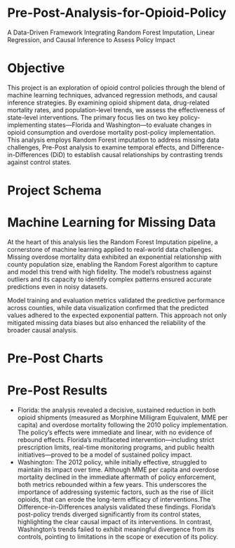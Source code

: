 # Pre-Post-Analysis-for-Opioid-Policy
A Data-Driven Framework Integrating Random Forest Imputation, Linear Regression, and Causal Inference to Assess Policy Impact

# Objective
This project is an exploration of opioid control policies through the blend of machine learning techniques, advanced regression methods, and causal inference strategies. By examining opioid shipment data, drug-related mortality rates, and population-level trends, we assess the effectiveness of state-level interventions. The primary focus lies on two key policy-implementing states—Florida and Washington—to evaluate changes in opioid consumption and overdose mortality post-policy implementation. This analysis employs Random Forest imputation to address missing data challenges, Pre-Post analysis to examine temporal effects, and Difference-in-Differences (DiD) to establish causal relationships by contrasting trends against control states.


# Project Schema

# Machine Learning for Missing Data
At the heart of this analysis lies the Random Forest Imputation pipeline, a cornerstone of machine learning applied to real-world data challenges. Missing overdose mortality data exhibited an exponential relationship with county population size, enabling the Random Forest algorithm to capture and model this trend with high fidelity. The model’s robustness against outliers and its capacity to identify complex patterns ensured accurate predictions even in noisy datasets.

Model training and evaluation metrics validated the predictive performance across counties, while data visualization confirmed that the predicted values adhered to the expected exponential pattern. This approach not only mitigated missing data biases but also enhanced the reliability of the broader causal analysis. 

# Pre-Post Charts 


# Pre-Post Results
- Florida: the analysis revealed a decisive, sustained reduction in both opioid shipments (measured as Morphine Milligram Equivalent, MME per capita) and overdose mortality following the 2010 policy implementation. The policy’s effects were immediate and linear, with no evidence of rebound effects. Florida’s multifaceted intervention—including strict prescription limits, real-time monitoring programs, and public health initiatives—proved to be a model of sustained policy impact.
- Washington: The 2012 policy, while initially effective, struggled to maintain its impact over time. Although MME per capita and overdose mortality declined in the immediate aftermath of policy enforcement, both metrics rebounded within a few years. This underscores the importance of addressing systemic factors, such as the rise of illicit opioids, that can erode the long-term efficacy of interventions.The Difference-in-Differences analysis validated these findings. Florida’s post-policy trends diverged significantly from its control states, highlighting the clear causal impact of its interventions. In contrast, Washington’s trends failed to exhibit meaningful divergence from its controls, pointing to limitations in the scope or execution of its policy.